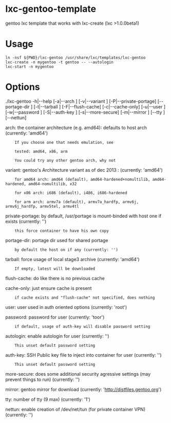 lxc-gentoo-template
===================

gentoo lxc template that works with lxc-create (lxc >1.0.0beta1)

Usage
=====

```
ln -nsf ${PWD}/lxc-gentoo /usr/share/lxc/templates/lxc-gentoo
lxc-create -n mygentoo -t gentoo -- --autologin
lxc-start -n mygentoo
```

Options
=======

./lxc-gentoo -h|--help [-a|--arch <arch>] [-v|--variant <variant>] [-P|--private-portage] [--portage-dir <protagedir>] [-t|--tarball <stage3file>]
 [-F|--flush-cache] [-c|--cache-only] [-u|--user <username>] [-w|--password <password>] [-S|--auth-key <keyfile>]
 [-s|--more-secure] [-m|--mirror <gentoomirror>] [--tty <number>] [--nettun]

arch: the container architecture (e.g. amd64): defaults to host arch (currently: 'amd64')

        If you choose one that needs emulation, see 

        tested: amd64, x86, arm

        You could try any other gentoo arch, why not

variant: gentoo's Architecture variant as of dec 2013 : (currently: 'amd64')

        for amd64 arch: amd64 (default), amd64-hardened+nomultilib, amd64-hardened, amd64-nomultilib, x32

        for x86 arch: i686 (default), i486, i686-hardened

        for arm arch: armv7a (default), armv7a_hardfp, armv6j, armv6j_hardfp, armv5tel, armv4tl

private-portage: by default, /usr/portage is mount-binded with host one if exists (currently: '')

        this force container to have his own copy

portage-dir: portage dir used for shared portage

        by default the host on if any (currently: '')

tarball: force usage of local stage3 archive (currently: 'amd64')

        If empty, latest will be downloaded

flush-cache: do like there is no previous cache

cache-only: just ensure cache is present 

        if cache exists and "flush-cache" not specified, does nothing

user: user used in auth oriented options (currently: 'root')

password: password for user (currently: 'toor')

        if default, usage of auth-key will disable password setting
        
autologin: enable autologin for user (currently: '')

        This unset default password setting
        
auth-key: SSH Public key file to inject into container for user (currently: '')

        This unset default password setting

more-secure: does some additional security agressive settings (may prevent things to run) (currently: '')

mirror: gentoo mirror for download (currently: 'http://distfiles.gentoo.org')

tty: number of tty (9 max) (currently: '1')

nettun: enable creation of /dev/net/tun (for private container VPN) (currently: '')

